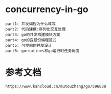 # concurrency-in-go
    part1: 并发编程为什么难写
    part2: 代码建模:序列化交互处理
    part3: go的并发构建模块方案
    part4: go的变股份编程范式
    part5: 可伸缩的并发设计
    part6: goroutines和go运行时任务调度

# 参考文档
    https://www.kancloud.cn/mutouzhang/go/596838
